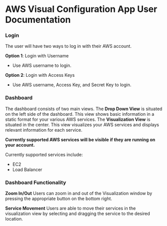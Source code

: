 # AWS Visual Configuration App User Documentation

### Login
The user will have two ways to log in with their AWS account.

**Option 1**: Login with Username
- Use AWS username to login.

**Option 2**: Login with Access Keys
- Use AWS username, Access Key, and Secret Key to login.

### Dashboard

The dashboard consists of two main views.
The **Drop Down View** is situated on the left side of the dashboard. 
This view shows basic information in a static format for your various AWS services.
The **Visualization View** is situated in the center. This view visualizes your AWS services and displays relevant information for each service.

**Currently supported AWS services will be visible if they are running on your account.**

Currently supported services include: 
- EC2
- Load Balancer

### Dashboard Functionality

**Zoom In/Out**
Users can zoom in and out of the Visualization window by pressing the appropriate button on the bottom right.

**Service Movement**
Users are able to move their services in the visualization view by selecting and dragging the service to the desired location.  
